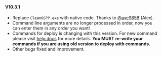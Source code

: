 #### V10.3.1

- Replace `CleanOSPP.exe` with native code. Thanks to [@ave9858](https://github.com/ave9858) (Alex).
- Command line arguments are no longer processed in order, now you can enter them in any order you want!
- Commands for deploy is changing with this version. For new command please visit [help docs](https://otp.landian.vip/docs/commands/deploy.html) for more details. **You MUST re-write your commands if you are using old version to deploy with commands.**
- Other bugs fixed and improvement.
